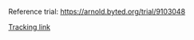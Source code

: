 Reference trial: https://arnold.byted.org/trial/9103048

[Tracking link](https://reckon.bytedance.net/mlxlab/tracking/project_20220908_aac04406?tab=charts&mine=true&bid=14&keyword=&current=1&pageSize=50&selected=run_20220915_5dbc31bf%2Crun_20220925_5cbc45eb%2Crun_20220919_e7e8d40f)